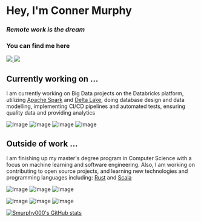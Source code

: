 # Hey, I'm Conner Murphy

### _Remote work is the dream_
### You can find me here

<a href="https://www.linkedin.com/in/conner-murphy-4776b3148/">
  <img src="https://img.shields.io/badge/LinkedIn-0077B5?style=for-the-badge&logo=linkedin&logoColor=white"/>
</a>
<a href="https://stackoverflow.com/users/14072673/smurphy0000">
  <img src="https://img.shields.io/badge/Stack_Overflow-FE7A16?style=for-the-badge&logo=stack-overflow&logoColor=white"/>
</a>

## Currently working on ...
I am currently working on Big Data projects on the Databricks platform, utilizing [Apache Spark](https://github.com/apache/spark) and [Delta Lake](https://github.com/delta-io), doing database design and data modelling, implementing CI/CD pipelines and automated tests, ensuring quality data and providing analytics


![Image](https://img.shields.io/badge/Python-3776AB?style=for-the-badge&logo=python&logoColor=white)
![Image](https://img.shields.io/badge/Scala-DC322F?style=for-the-badge&logo=scala&logoColor=white)
![Image](https://img.shields.io/badge/microsoft%20azure-0089D6?style=for-the-badge&logo=microsoft-azure&logoColor=white)
![Image](https://img.shields.io/badge/Azure_DevOps-0078D7?style=for-the-badge&logo=azure-devops&logoColor=white)

## Outside of work ...

I am finishing up my master's degree program in Computer Science with a focus on machine learning and software engineering. Also, I am working on contributing to open source projects, and learning new technologies and programming languages including: [Rust](https://github.com/rust-lang/rust) and [Scala](https://github.com/scala/scala)

![Image](https://img.shields.io/badge/Rust-000000?style=for-the-badge&logo=rust&logoColor=white)
![Image](https://img.shields.io/badge/Scala-DC322F?style=for-the-badge&logo=scala&logoColor=white)
![Image](https://img.shields.io/badge/TypeScript-007ACC?style=for-the-badge&logo=typescript&logoColor=white)

![Image](https://img.shields.io/badge/PostgreSQL-316192?style=for-the-badge&logo=postgresql&logoColor=white)
![Image](https://img.shields.io/badge/Supabase-181818?style=for-the-badge&logo=supabase&logoColor=white)
![Image](https://img.shields.io/badge/MongoDB-4EA94B?style=for-the-badge&logo=mongodb&logoColor=white)

[![Smurphy000's GitHub stats](https://github-readme-stats.vercel.app/api?username=Smurphy000&count_private=true&show_icons=true&theme=highcontrast)](https://github.com/anuraghazra/github-readme-stats)


<!--
**Smurphy000/Smurphy000** is a ✨ _special_ ✨ repository because its `README.md` (this file) appears on your GitHub profile.

Here are some ideas to get you started:

- 🔭 I’m currently working on ...
- 🌱 I’m currently learning ...
- 👯 I’m looking to collaborate on ...
- 🤔 I’m looking for help with ...
- 💬 Ask me about ...
- 📫 How to reach me: ...
- 😄 Pronouns: ...
- ⚡ Fun fact: ...
-->
